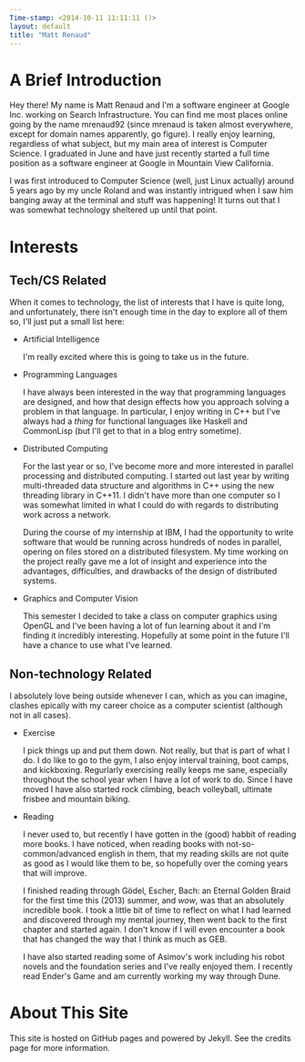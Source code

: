 ```yaml
--- 
Time-stamp: <2014-10-11 11:11:11 ()>
layout: default
title: "Matt Renaud"
---
```


# A Brief Introduction

Hey there! My name is Matt Renaud and I'm a software engineer at
Google Inc. working on Search Infrastructure. You can find me most
places online going by the name mrenaud92 (since mrenaud is taken
almost everywhere, except for domain names apparently, go figure). I
really enjoy learning, regardless of what subject, but my main area of
interest is Computer Science. I graduated in June and have just
recently started a full time position as a software engineer at Google
in Mountain View California.

I was first introduced to Computer Science (well, just Linux actually)
around 5 years ago by my uncle Roland and was instantly intrigued when
I saw him banging away at the terminal and stuff was happening! It
turns out that I was somewhat technology sheltered up until that
point.


# Interests

## Tech/CS Related

When it comes to technology, the list of interests that I have is
quite long, and unfortunately, there isn't enough time in the day to
explore all of them so, I'll just put a small list here:

- <span class="heading">Artificial Intelligence</span>

  I'm really excited where this is going to take us in the future.

- <span class="heading">Programming Languages</span>

  I have always been interested in the way that programming languages
  are designed, and how that design effects how you approach solving a
  problem in that language.  In particular, I enjoy writing in C++ but
  I've always had a *thing* for functional languages like Haskell and
  CommonLisp (but I'll get to that in a blog entry sometime).

- <span class="heading">Distributed Computing</span>

  For the last year or so, I've become more and more interested in
  parallel processing and distributed computing. I started out last
  year by writing multi-threaded data structure and algorithms in
  C++ using the new threading library in C++11. I didn't have more
  than one computer so I was somewhat limited in what I could do
  with regards to distributing work across a network.

  During the course of my internship at IBM, I had the opportunity to
  write software that would be running across hundreds of nodes in
  parallel, opering on files stored on a distributed filesystem. My
  time working on the project really gave me a lot of insight and
  experience into the advantages, difficulties, and drawbacks of the
  design of distributed systems.

- <span class="heading">Graphics and Computer Vision</span>

  This semester I decided to take a class on computer graphics using
  OpenGL and I've been having a lot of fun learning about it and I'm
  finding it incredibly interesting. Hopefully at some point in the
  future I'll have a chance to use what I've learned.

## Non-technology Related

I absolutely love being outside whenever I can, which as you can
imagine, clashes epically with my career choice as a computer
scientist (although not in all cases).

- <span class="heading">Exercise</span>

  I pick things up and put them down. Not really, but that is part of
  what I do. I do like to go to the gym, I also enjoy interval
  training, boot camps, and kickboxing. Regurlarly exercising really
  keeps me sane, especially throughout the school year when I have a
  lot of work to do. Since I have moved I have also started rock
  climbing, beach volleyball, ultimate frisbee and mountain biking.

- <span class="heading">Reading</span>

  I never used to, but recently I have gotten in the (good) habbit of
  reading more books. I have noticed, when reading books with
  not-so-common/advanced english in them, that my reading skills are
  not quite as good as I would like them to be, so hopefully over the
  coming years that will improve.

  I finished reading through Gödel, Escher, Bach: an Eternal Golden
  Braid for the first time this (2013) summer, and *wow*, was that an
  absolutely incredible book. I took a little bit of time to reflect
  on what I had learned and discovered through my mental journey, then
  went back to the first chapter and started again. I don't know if I
  will even encounter a book that has changed the way that I think as
  much as GEB.

  I have also started reading some of Asimov's work including his
  robot novels and the foundation series and I've really enjoyed
  them. I recently read Ender's Game and am currently working my way
  through Dune.
  

# About This Site

This site is hosted on GitHub pages and powered by Jekyll. See the
credits page for more information.
